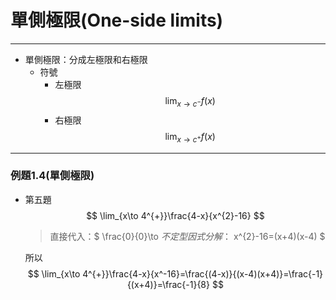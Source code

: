 # 單側極限(One-side limits)

---

* 單側極限：分成左極限和右極限
  * 符號
    * 左極限
      $$ \lim_{x\to c^{-}} f(x) $$
    * 右極限
      $$ \lim_{x\to c^{+}} f(x) $$

---

### 例題1.4(單側極限)

* 第五題
    $$ \lim_{x\to 4^{+}}\frac{4-x}{x^{2}-16} $$
    >直接代入：$ \frac{0}{0}\to $不定型
    >因式分解：$ x^{2}-16=(x+4)(x-4) $

    所以 $$ \lim_{x\to 4^{+}}\frac{4-x}{x^-16}=\frac{(4-x)}{(x-4)(x+4)}=\frac{-1}{(x+4)}=\frac{-1}{8} $$

<!--* 第七題
$$ \lim_{x\to 0}=\frac{|x|}{x}=\lim_{x\to 0} $$ -->

